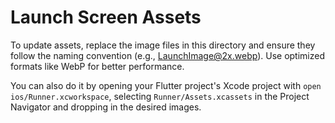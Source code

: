# Launch Screen Assets

To update assets, replace the image files in this directory and ensure they follow the naming convention (e.g., LaunchImage@2x.webp). Use optimized formats like WebP for better performance.

You can also do it by opening your Flutter project's Xcode project with `open ios/Runner.xcworkspace`, selecting `Runner/Assets.xcassets` in the Project Navigator and dropping in the desired images.